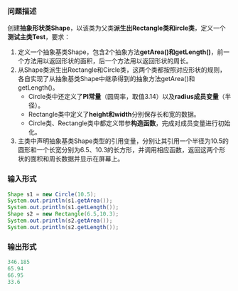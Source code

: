 ### 问题描述
创建**抽象形状类Shape**，以该类为父类**派生出Rectangle类和ircle类**，定义一个**测试主类Test**，要求：
1. 定义一个抽象基类Shape，包含2个抽象方法**getArea()**和**getLength()**，前一个方法用以返回形状的面积，后一个方法用以返回形状的周长。
2. 从Shape类派生出Rectangle和Circle类，这两个类都按照对应形状的规则，各自实现了从抽象基类Shape中继承得到的抽象方法getArea()和getLength()。
    - Circle类中还定义了**PI常量**（圆周率，取值3.14）以及**radius成员变量**（半径）。
    - Rectangle类中定义了**height和width**分别保存长和宽的数据。
    - Circle类、Rectangle类中都定义带参**构造函数**，完成对成员变量进行初始化。
3. 主类中声明抽象基类Shape类型的引用变量，分别让其引用一个半径为10.5的圆形和一个长宽分别为6.5、10.3的长方形，并调用相应函数，返回这两个形状的面积和周长数据并显示在屏幕上。
### 输入形式
```java
Shape s1 = new Circle(10.5);
System.out.println(s1.getArea());
System.out.println(s1.getLength());
Shape s2 = new Rectangle(6.5,10.3);
System.out.println(s2.getArea());
System.out.println(s2.getLength());
```
### 输出形式
```java
346.185
65.94
66.95
33.6
```